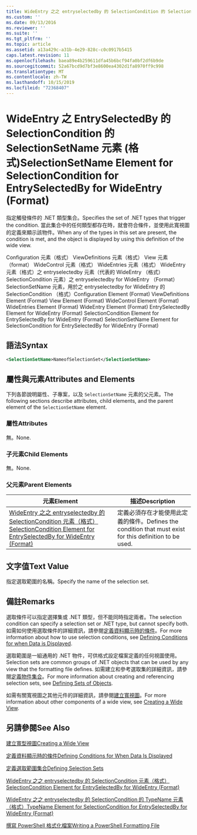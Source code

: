 ```yaml
---
title: WideEntry 之之 entryselectedby 的 SelectionCondition 的 SelectionSetName 元素（格式） |Microsoft Docs
ms.custom: ''
ms.date: 09/13/2016
ms.reviewer: ''
ms.suite: ''
ms.tgt_pltfrm: ''
ms.topic: article
ms.assetid: a13a429c-a31b-4e29-828c-c0c0917b5415
caps.latest.revision: 11
ms.openlocfilehash: baea89e4b259611dfa45b6bcf94fa0bf2df6b9de
ms.sourcegitcommit: 52a67bcd9d7bf3e8600ea4302d1fa8970ff9c998
ms.translationtype: MT
ms.contentlocale: zh-TW
ms.lasthandoff: 10/15/2019
ms.locfileid: "72368407"
---
```

# <a name="selectionsetname-element-for-selectioncondition-for-entryselectedby-for-wideentry-format"></a><span data-ttu-id="c9724-102">WideEntry 之 EntrySelectedBy 的 SelectionCondition 的 SelectionSetName 元素 (格式)</span><span class="sxs-lookup"><span data-stu-id="c9724-102">SelectionSetName Element for SelectionCondition for EntrySelectedBy for WideEntry (Format)</span></span>

<span data-ttu-id="c9724-103">指定觸發條件的 .NET 類型集合。</span><span class="sxs-lookup"><span data-stu-id="c9724-103">Specifies the set of .NET types that trigger the condition.</span></span> <span data-ttu-id="c9724-104">當此集合中的任何類型都存在時，就會符合條件，並使用此寬視圖的定義來顯示該物件。</span><span class="sxs-lookup"><span data-stu-id="c9724-104">When any of the types in this set are present, the condition is met, and the object is displayed by using this definition of the wide view.</span></span>

<span data-ttu-id="c9724-105">Configuration 元素（格式） ViewDefinitions 元素（格式） View 元素（format） WideControl 元素（格式） WideEntries 元素（格式） WideEntry 元素（格式）之 entryselectedby 元素（代表的 WideEntry （格式） SelectionCondition 元素）之 entryselectedby for WideEntry （Format） SelectionSetName 元素，用於之 entryselectedby for WideEntry 的 SelectionCondition （格式）</span><span class="sxs-lookup"><span data-stu-id="c9724-105">Configuration Element (Format) ViewDefinitions Element (Format) View Element (Format) WideControl Element (Format) WideEntries Element (Format) WideEntry Element (Format) EntrySelectedBy Element for WideEntry (Format) SelectionCondition Element for EntrySelectedBy for WideEntry (Format) SelectionSetName Element for SelectionCondition for EntrySelectedBy for WideEntry (Format)</span></span>

## <a name="syntax"></a><span data-ttu-id="c9724-106">語法</span><span class="sxs-lookup"><span data-stu-id="c9724-106">Syntax</span></span>

```xml
<SelectionSetName>NameofSelectionSet</SelectionSetName>
```

## <a name="attributes-and-elements"></a><span data-ttu-id="c9724-107">屬性與元素</span><span class="sxs-lookup"><span data-stu-id="c9724-107">Attributes and Elements</span></span>

<span data-ttu-id="c9724-108">下列各節說明屬性、子專案，以及 `SelectionSetName` 元素的父元素。</span><span class="sxs-lookup"><span data-stu-id="c9724-108">The following sections describe attributes, child elements, and the parent element of the `SelectionSetName` element.</span></span>

### <a name="attributes"></a><span data-ttu-id="c9724-109">屬性</span><span class="sxs-lookup"><span data-stu-id="c9724-109">Attributes</span></span>

<span data-ttu-id="c9724-110">無。</span><span class="sxs-lookup"><span data-stu-id="c9724-110">None.</span></span>

### <a name="child-elements"></a><span data-ttu-id="c9724-111">子元素</span><span class="sxs-lookup"><span data-stu-id="c9724-111">Child Elements</span></span>

<span data-ttu-id="c9724-112">無。</span><span class="sxs-lookup"><span data-stu-id="c9724-112">None.</span></span>

### <a name="parent-elements"></a><span data-ttu-id="c9724-113">父元素</span><span class="sxs-lookup"><span data-stu-id="c9724-113">Parent Elements</span></span>

|<span data-ttu-id="c9724-114">元素</span><span class="sxs-lookup"><span data-stu-id="c9724-114">Element</span></span>|<span data-ttu-id="c9724-115">描述</span><span class="sxs-lookup"><span data-stu-id="c9724-115">Description</span></span>|
|-------------|-----------------|
|[<span data-ttu-id="c9724-116">WideEntry 之之 entryselectedby 的 SelectionCondition 元素（格式）</span><span class="sxs-lookup"><span data-stu-id="c9724-116">SelectionCondition Element for EntrySelectedBy for WideEntry (Format)</span></span>](./selectioncondition-element-for-entryselectedby-for-widecontrol-format.md)|<span data-ttu-id="c9724-117">定義必須存在才能使用此定義的條件。</span><span class="sxs-lookup"><span data-stu-id="c9724-117">Defines the condition that must exist for this definition to be used.</span></span>|

## <a name="text-value"></a><span data-ttu-id="c9724-118">文字值</span><span class="sxs-lookup"><span data-stu-id="c9724-118">Text Value</span></span>

<span data-ttu-id="c9724-119">指定選取範圍的名稱。</span><span class="sxs-lookup"><span data-stu-id="c9724-119">Specify the name of the selection set.</span></span>

## <a name="remarks"></a><span data-ttu-id="c9724-120">備註</span><span class="sxs-lookup"><span data-stu-id="c9724-120">Remarks</span></span>

<span data-ttu-id="c9724-121">選取條件可以指定選擇集或 .NET 類型，但不能同時指定兩者。</span><span class="sxs-lookup"><span data-stu-id="c9724-121">The selection condition can specify a selection set or .NET type, but cannot specify both.</span></span> <span data-ttu-id="c9724-122">如需如何使用選取條件的詳細資訊，請參閱[定義資料顯示時的條件](./defining-conditions-for-displaying-data.md)。</span><span class="sxs-lookup"><span data-stu-id="c9724-122">For more information about how to use selection conditions, see [Defining Conditions for when Data is Displayed](./defining-conditions-for-displaying-data.md).</span></span>

<span data-ttu-id="c9724-123">選取範圍是一組通用的 .NET 物件，可供格式設定檔案定義的任何視圖使用。</span><span class="sxs-lookup"><span data-stu-id="c9724-123">Selection sets are common groups of .NET objects that can be used by any view that the formatting file defines.</span></span> <span data-ttu-id="c9724-124">如需建立和參考選取集的詳細資訊，請參閱[定義物件集合](./defining-selection-sets.md)。</span><span class="sxs-lookup"><span data-stu-id="c9724-124">For more information about creating and referencing selection sets, see [Defining Sets of Objects](./defining-selection-sets.md).</span></span>

<span data-ttu-id="c9724-125">如需有關寬視圖之其他元件的詳細資訊，請參閱[建立寬視圖](./creating-a-wide-view.md)。</span><span class="sxs-lookup"><span data-stu-id="c9724-125">For more information about other components of a wide view, see [Creating a Wide View](./creating-a-wide-view.md).</span></span>

## <a name="see-also"></a><span data-ttu-id="c9724-126">另請參閱</span><span class="sxs-lookup"><span data-stu-id="c9724-126">See Also</span></span>

[<span data-ttu-id="c9724-127">建立寬型視圖</span><span class="sxs-lookup"><span data-stu-id="c9724-127">Creating a Wide View</span></span>](./creating-a-wide-view.md)

[<span data-ttu-id="c9724-128">定義資料顯示時的條件</span><span class="sxs-lookup"><span data-stu-id="c9724-128">Defining Conditions for When Data Is Displayed</span></span>](./defining-conditions-for-displaying-data.md)

[<span data-ttu-id="c9724-129">定義選取範圍集合</span><span class="sxs-lookup"><span data-stu-id="c9724-129">Defining Selection Sets</span></span>](./defining-selection-sets.md)

[<span data-ttu-id="c9724-130">WideEntry 之之 entryselectedby 的 SelectionCondition 元素（格式）</span><span class="sxs-lookup"><span data-stu-id="c9724-130">SelectionCondition Element for EntrySelectedBy for WideEntry (Format)</span></span>](./selectioncondition-element-for-entryselectedby-for-widecontrol-format.md)

[<span data-ttu-id="c9724-131">WideEntry 之之 entryselectedby 的 SelectionCondition 的 TypeName 元素（格式）</span><span class="sxs-lookup"><span data-stu-id="c9724-131">TypeName Element for SelectionCondition for EntrySelectedBy for WideEntry (Format)</span></span>](./typename-element-for-selectioncondition-for-entryselectedby-for-widecontrol-format.md)

[<span data-ttu-id="c9724-132">撰寫 PowerShell 格式化檔案</span><span class="sxs-lookup"><span data-stu-id="c9724-132">Writing a PowerShell Formatting File</span></span>](./writing-a-powershell-formatting-file.md)
